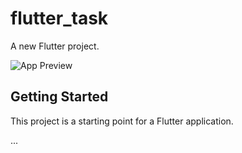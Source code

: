 # flutter_task

A new Flutter project.

![App Preview](assets/preview.png)

## Getting Started

This project is a starting point for a Flutter application.

...
